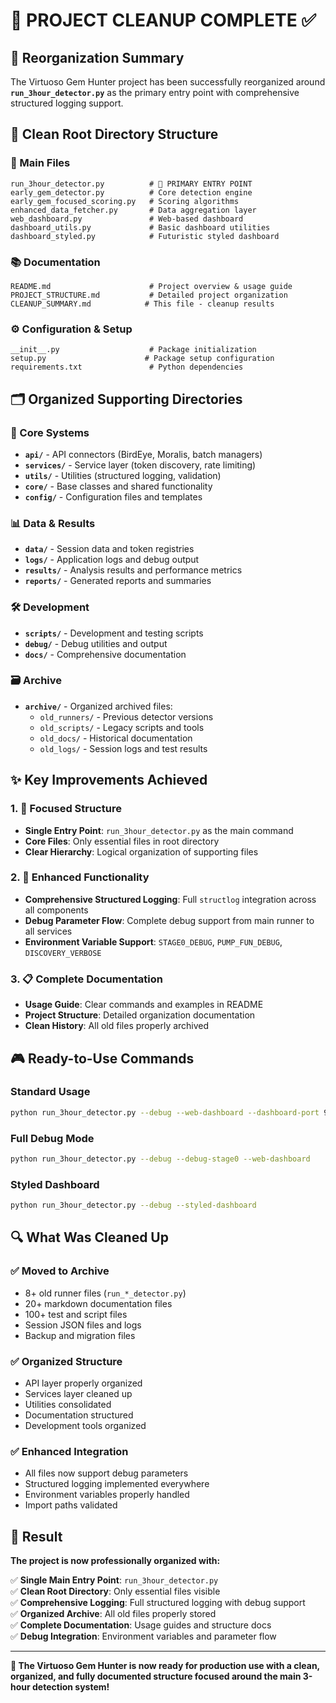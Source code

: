 # 🧹 PROJECT CLEANUP COMPLETE ✅

## 🎯 **Reorganization Summary**

The Virtuoso Gem Hunter project has been successfully reorganized around **`run_3hour_detector.py`** as the primary entry point with comprehensive structured logging support.

## 📁 **Clean Root Directory Structure**

### **🚀 Main Files**
```
run_3hour_detector.py          # 🎯 PRIMARY ENTRY POINT
early_gem_detector.py          # Core detection engine  
early_gem_focused_scoring.py   # Scoring algorithms
enhanced_data_fetcher.py       # Data aggregation layer
web_dashboard.py               # Web-based dashboard
dashboard_utils.py             # Basic dashboard utilities
dashboard_styled.py            # Futuristic styled dashboard
```

### **📚 Documentation**
```
README.md                      # Project overview & usage guide
PROJECT_STRUCTURE.md           # Detailed project organization  
CLEANUP_SUMMARY.md            # This file - cleanup results
```

### **⚙️ Configuration & Setup**
```
__init__.py                    # Package initialization
setup.py                      # Package setup configuration
requirements.txt               # Python dependencies
```

## 🗂️ **Organized Supporting Directories**

### **🔧 Core Systems**
- **`api/`** - API connectors (BirdEye, Moralis, batch managers)
- **`services/`** - Service layer (token discovery, rate limiting)
- **`utils/`** - Utilities (structured logging, validation)
- **`core/`** - Base classes and shared functionality
- **`config/`** - Configuration files and templates

### **📊 Data & Results**
- **`data/`** - Session data and token registries
- **`logs/`** - Application logs and debug output
- **`results/`** - Analysis results and performance metrics
- **`reports/`** - Generated reports and summaries

### **🛠️ Development**
- **`scripts/`** - Development and testing scripts
- **`debug/`** - Debug utilities and output
- **`docs/`** - Comprehensive documentation

### **🗃️ Archive**
- **`archive/`** - Organized archived files:
  - `old_runners/` - Previous detector versions
  - `old_scripts/` - Legacy scripts and tools  
  - `old_docs/` - Historical documentation
  - `old_logs/` - Session logs and test results

## ✨ **Key Improvements Achieved**

### **1. 🎯 Focused Structure**
- **Single Entry Point**: `run_3hour_detector.py` as the main command
- **Core Files**: Only essential files in root directory
- **Clear Hierarchy**: Logical organization of supporting files

### **2. 🚀 Enhanced Functionality** 
- **Comprehensive Structured Logging**: Full `structlog` integration across all components
- **Debug Parameter Flow**: Complete debug support from main runner to all services
- **Environment Variable Support**: `STAGE0_DEBUG`, `PUMP_FUN_DEBUG`, `DISCOVERY_VERBOSE`

### **3. 📋 Complete Documentation**
- **Usage Guide**: Clear commands and examples in README
- **Project Structure**: Detailed organization documentation
- **Clean History**: All old files properly archived

## 🎮 **Ready-to-Use Commands**

### **Standard Usage**
```bash
python run_3hour_detector.py --debug --web-dashboard --dashboard-port 9090
```

### **Full Debug Mode**
```bash
python run_3hour_detector.py --debug --debug-stage0 --web-dashboard
```

### **Styled Dashboard**
```bash
python run_3hour_detector.py --debug --styled-dashboard
```

## 🔍 **What Was Cleaned Up**

### **✅ Moved to Archive**
- 8+ old runner files (`run_*_detector.py`)
- 20+ markdown documentation files
- 100+ test and script files  
- Session JSON files and logs
- Backup and migration files

### **✅ Organized Structure**
- API layer properly organized
- Services layer cleaned up
- Utilities consolidated
- Documentation structured
- Development tools organized

### **✅ Enhanced Integration**
- All files now support debug parameters
- Structured logging implemented everywhere
- Environment variables properly handled
- Import paths validated

## 🎉 **Result**

**The project is now professionally organized with:**

✅ **Single Main Entry Point**: `run_3hour_detector.py`  
✅ **Clean Root Directory**: Only essential files visible  
✅ **Comprehensive Logging**: Full structured logging with debug support  
✅ **Organized Archive**: All old files properly stored  
✅ **Complete Documentation**: Usage guides and structure docs  
✅ **Debug Integration**: Environment variables and parameter flow  

---

**🚀 The Virtuoso Gem Hunter is now ready for production use with a clean, organized, and fully documented structure focused around the main 3-hour detection system!**